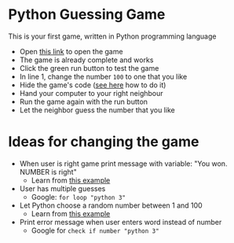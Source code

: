 # Python Guessing Game

This is your first game, written in Python programming language

- Open [this link](https://repl.it/repls/WarmheartedUncommonApplicationstack) to open the game
- The game is already complete and works
- Click the green run button to test the game
- In line 1, change the number `100` to one that you like
- Hide the game's code ([see here](https://s.put.re/HHpRCc6N.gif) how to do it)
- Hand your computer to your right neighbour
- Run the game again with the run button
- Let the neighbor guess the number that you like
 
# Ideas for changing the game
- When user is right game print message with variable: "You won. NUMBER is right"
  - Learn from [this example](https://cito.github.io/blog/f-strings/)
- User has multiple guesses
  - Google: `for loop "python 3"`
- Let Python choose a random number between 1 and 100
  - Learn from [this example](https://pythonprogramminglanguage.com/randon-numbers/)
- Print error message when user enters word instead of number
  - Google for `check if number "python 3"`
